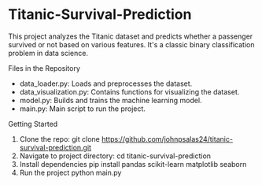 # Titanic-Survival-Prediction
This project analyzes the Titanic dataset and predicts whether a passenger survived or not based on various features. It's a classic binary classification problem in data science.

Files in the Repository
- data_loader.py: Loads and preprocesses the dataset.
- data_visualization.py: Contains functions for visualizing the dataset.
- model.py: Builds and trains the machine learning model.
- main.py: Main script to run the project.

Getting Started 
1. Clone the repo: 
git clone https://github.com/johnpsalas24/titanic-survival-prediction.git
2. Navigate to project directory:
cd titanic-survival-prediction
3. Install dependencies
pip install pandas scikit-learn matplotlib seaborn
4. Run the project
python main.py



